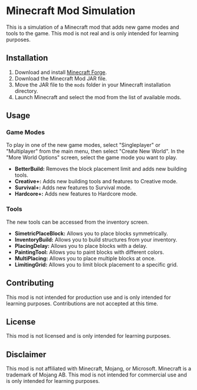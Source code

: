 # Minecraft Mod Simulation

This is a simulation of a Minecraft mod that adds new game modes and tools to the game. This mod is not real and is only intended for learning purposes.

## Installation

1. Download and install [Minecraft Forge](https://files.minecraftforge.net/).
2. Download the Minecraft Mod JAR file.
3. Move the JAR file to the `mods` folder in your Minecraft installation directory.
4. Launch Minecraft and select the mod from the list of available mods.

## Usage

### Game Modes

To play in one of the new game modes, select "Singleplayer" or "Multiplayer" from the main menu, then select "Create New World". In the "More World Options" screen, select the game mode you want to play.

- **BetterBuild:** Removes the block placement limit and adds new building tools.
- **Creative+:** Adds new building tools and features to Creative mode.
- **Survival+:** Adds new features to Survival mode.
- **Hardcore+:** Adds new features to Hardcore mode.

### Tools

The new tools can be accessed from the inventory screen.

- **SimetricPlaceBlock:** Allows you to place blocks symmetrically.
- **InventoryBuild:** Allows you to build structures from your inventory.
- **PlacingDelay:** Allows you to place blocks with a delay.
- **PaintingTool:** Allows you to paint blocks with different colors.
- **MultiPlacing:** Allows you to place multiple blocks at once.
- **LimitingGrid:** Allows you to limit block placement to a specific grid.

## Contributing

This mod is not intended for production use and is only intended for learning purposes. Contributions are not accepted at this time.

## License

This mod is not licensed and is only intended for learning purposes.

## Disclaimer

This mod is not affiliated with Minecraft, Mojang, or Microsoft. Minecraft is a trademark of Mojang AB. This mod is not intended for commercial use and is only intended for learning purposes.